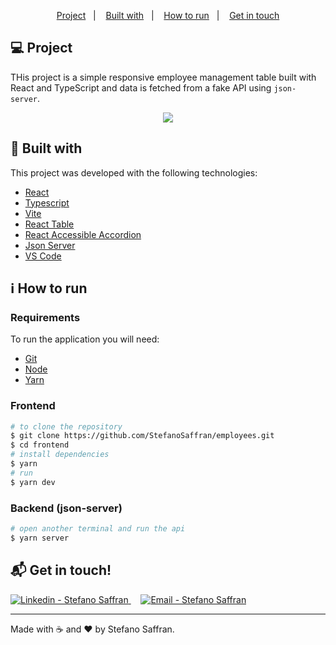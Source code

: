 <p align="center">
  <a href="#computer-project">Project</a>&nbsp;&nbsp;&nbsp;|&nbsp;&nbsp;&nbsp;
  <a href="#rocket-built-with">Built with</a>&nbsp;&nbsp;&nbsp;|&nbsp;&nbsp;&nbsp;
  <a href="#information_source-how-to-run">How to run</a>&nbsp;&nbsp;&nbsp;|&nbsp;&nbsp;&nbsp;
  <a href="#mailbox_with_mail-get-in-touch">Get in touch</a>
  </p>


## :computer: Project 

THis project is a simple responsive employee management table built with React and TypeScript and data is fetched from a fake API using `json-server`.

 <p align="center">
  <img src="https://res.cloudinary.com/stefanosaffran/image/upload/v1741197703/ztc2hlrmgxmv3hxknxjm.gif" >
</p>

## :rocket: Built with

This project was developed with the following technologies:

-   [React](https://pt-br.reactjs.org/)
-   [Typescript](https://www.typescriptlang.org/)
-   [Vite](https://vite.dev/)
-   [React Table](https://tanstack.com/table/v7/)
-   [React Accessible Accordion](https://www.npmjs.com/package/react-accessible-accordion)
-   [Json Server](https://github.com/typicode/json-server)
-   [VS Code](https://code.visualstudio.com/)

## :information_source: How to run

### Requirements

To run the application you will need:
* [Git](https://git-scm.com)
* [Node](https://nodejs.org/)
* [Yarn](https://yarnpkg.com/) 

### Frontend

```bash
# to clone the repository
$ git clone https://github.com/StefanoSaffran/employees.git
$ cd frontend
# install dependencies
$ yarn
# run
$ yarn dev
```

### Backend (json-server)

```bash
# open another terminal and run the api
$ yarn server

```

## :mailbox_with_mail: Get in touch!

<a href="https://www.linkedin.com/in/stefanosaffran/" target="_blank" >
  <img alt="Linkedin - Stefano Saffran" src="https://img.shields.io/badge/Linkedin--%23F8952D?style=social&logo=linkedin">
</a>&nbsp;&nbsp;&nbsp;
<a href="mailto:stefanoas@gmail.com" target="_blank" >
  <img alt="Email - Stefano Saffran" src="https://img.shields.io/badge/Email--%23F8952D?style=social&logo=gmail">
</a> 

---

Made with :coffee: and ❤️ by Stefano Saffran.